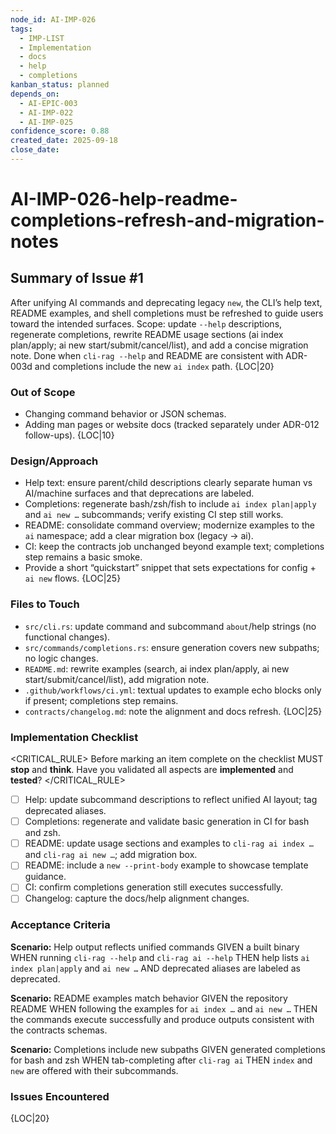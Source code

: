 ```yaml
---
node_id: AI-IMP-026
tags:
  - IMP-LIST
  - Implementation
  - docs
  - help
  - completions
kanban_status: planned
depends_on:
  - AI-EPIC-003
  - AI-IMP-022
  - AI-IMP-025
confidence_score: 0.88
created_date: 2025-09-18
close_date:
---
```


# AI-IMP-026-help-readme-completions-refresh-and-migration-notes

## Summary of Issue #1
After unifying AI commands and deprecating legacy `new`, the CLI’s help text, README examples, and shell completions must be refreshed to guide users toward the intended surfaces. Scope: update `--help` descriptions, regenerate completions, rewrite README usage sections (ai index plan/apply; ai new start/submit/cancel/list), and add a concise migration note. Done when `cli-rag --help` and README are consistent with ADR-003d and completions include the new `ai index` path. {LOC|20}

### Out of Scope 
- Changing command behavior or JSON schemas.
- Adding man pages or website docs (tracked separately under ADR-012 follow-ups). {LOC|10}

### Design/Approach  
- Help text: ensure parent/child descriptions clearly separate human vs AI/machine surfaces and that deprecations are labeled.
- Completions: regenerate bash/zsh/fish to include `ai index plan|apply` and `ai new …` subcommands; verify existing CI step still works.
- README: consolidate command overview; modernize examples to the `ai` namespace; add a clear migration box (legacy → ai).
- CI: keep the contracts job unchanged beyond example text; completions step remains a basic smoke.
- Provide a short “quickstart” snippet that sets expectations for config + `ai new` flows. {LOC|25}

### Files to Touch
- `src/cli.rs`: update command and subcommand `about`/help strings (no functional changes).
- `src/commands/completions.rs`: ensure generation covers new subpaths; no logic changes.
- `README.md`: rewrite examples (search, ai index plan/apply, ai new start/submit/cancel/list), add migration note.
- `.github/workflows/ci.yml`: textual updates to example echo blocks only if present; completions step remains.
- `contracts/changelog.md`: note the alignment and docs refresh. {LOC|25}

### Implementation Checklist

<CRITICAL_RULE>
Before marking an item complete on the checklist MUST **stop** and **think**. Have you validated all aspects are **implemented** and **tested**? 
</CRITICAL_RULE> 

- [ ] Help: update subcommand descriptions to reflect unified AI layout; tag deprecated aliases.
- [ ] Completions: regenerate and validate basic generation in CI for bash and zsh.
- [ ] README: update usage sections and examples to `cli-rag ai index …` and `cli-rag ai new …`; add migration box.
- [ ] README: include a `new --print-body` example to showcase template guidance.
- [ ] CI: confirm completions generation still executes successfully.
- [ ] Changelog: capture the docs/help alignment changes.

### Acceptance Criteria
**Scenario:** Help output reflects unified commands
GIVEN a built binary
WHEN running `cli-rag --help` and `cli-rag ai --help`
THEN help lists `ai index plan|apply` and `ai new …`
AND deprecated aliases are labeled as deprecated.

**Scenario:** README examples match behavior
GIVEN the repository README
WHEN following the examples for `ai index …` and `ai new …`
THEN the commands execute successfully and produce outputs consistent with the contracts schemas.

**Scenario:** Completions include new subpaths
GIVEN generated completions for bash and zsh
WHEN tab-completing after `cli-rag ai`
THEN `index` and `new` are offered with their subcommands.

### Issues Encountered 
{LOC|20}

